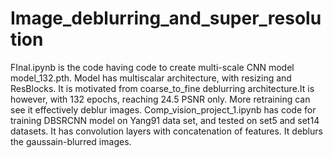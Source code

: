 # Image_deblurring_and_super_resolution
FInal.ipynb is the code having code to create multi-scale CNN model model_132.pth. Model has multiscalar architecture, with resizing and ResBlocks. It is motivated from coarse_to_fine deblurring architecture.It is however, with 132 epochs, reaching 24.5 PSNR only. More retraining can see it effectively deblur images. 
Comp_vision_project_1.ipynb has code for training DBSRCNN model on Yang91 data set, and tested on set5 and set14 datasets. It has convolution layers with concatenation of features. It deblurs the gaussain-blurred images.
